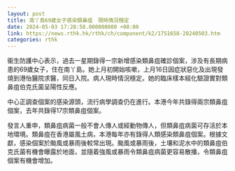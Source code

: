 ```yaml
---
layout: post
title: 南丫島69歲女子感染類鼻疽　現時情況穩定
date: 2024-05-03 17:28:58.000000000 +08:00
link: https://news.rthk.hk/rthk/ch/component/k2/1751658-20240503.htm
categories: rthk
---
```


衞生防護中心表示，過去一星期錄得一宗新增感染類鼻疽確診個案，涉及有長期病患的69歲女子，住在南丫島。她上月初開始咳嗽，上月16日因症狀惡化及出現發燒到港怡醫院求醫，同日入院。病人現時情況穩定。她的臨床樣本經化驗證實對類鼻疽伯克氏菌呈陽性反應。

中心正調查個案的感染源頭，流行病學調查仍在進行。本港今年共錄得兩宗類鼻疽個案，去年共錄得17宗類鼻疽個案。

發言人重申，類鼻疽病菌一般不會人傳人或經動物傳人，但類鼻疽病菌可存活於本地環境。類鼻疽在香港屬風土病，本港每年亦有錄得人類感染類鼻疽個案。根據文獻，感染個案於颱風或暴雨後較常出現。颱風或暴雨後，土壤和泥水中的類鼻疽伯克氏菌有機會曝露於地面，並隨着強風或暴雨令類鼻疽病菌更容易散播，令類鼻疽個案有機會增加。
